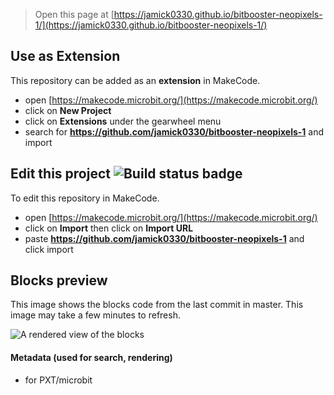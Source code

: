 
> Open this page at [https://jamick0330.github.io/bitbooster-neopixels-1/](https://jamick0330.github.io/bitbooster-neopixels-1/)

## Use as Extension

This repository can be added as an **extension** in MakeCode.

* open [https://makecode.microbit.org/](https://makecode.microbit.org/)
* click on **New Project**
* click on **Extensions** under the gearwheel menu
* search for **https://github.com/jamick0330/bitbooster-neopixels-1** and import

## Edit this project ![Build status badge](https://github.com/jamick0330/bitbooster-neopixels-1/workflows/MakeCode/badge.svg)

To edit this repository in MakeCode.

* open [https://makecode.microbit.org/](https://makecode.microbit.org/)
* click on **Import** then click on **Import URL**
* paste **https://github.com/jamick0330/bitbooster-neopixels-1** and click import

## Blocks preview

This image shows the blocks code from the last commit in master.
This image may take a few minutes to refresh.

![A rendered view of the blocks](https://github.com/jamick0330/bitbooster-neopixels-1/raw/master/.github/makecode/blocks.png)

#### Metadata (used for search, rendering)

* for PXT/microbit
<script src="https://makecode.com/gh-pages-embed.js"></script><script>makeCodeRender("{{ site.makecode.home_url }}", "{{ site.github.owner_name }}/{{ site.github.repository_name }}");</script>
